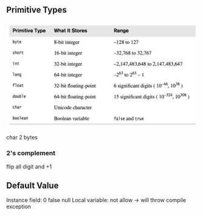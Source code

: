 ## Primitive Types

![Screen Shot 2020-05-02 at 10.33.18 AM.png](resources/32B9E0ECDEC8965BB00346EFFB4B49BE.png)

char 2 bytes

### 2's complement

flip all digit and +1 

## Default Value

Instance field: 0 false null
Local variable: not allow -> will throw compile exception